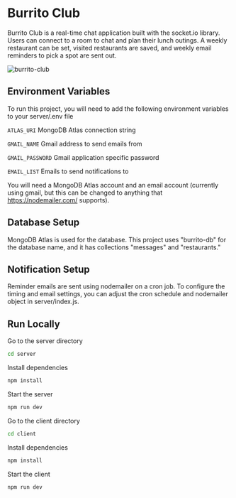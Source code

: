 # Burrito Club
Burrito Club is a real-time chat application built with the socket.io library. Users can connect to a room to chat and plan their lunch outings. A weekly restaurant can be set, visited restaurants are saved, and weekly email reminders to pick a spot are sent out.

![burrito-club](https://github.com/user-attachments/assets/10546985-c1a7-4d63-bf90-bb3e9e395fd3)

## Environment Variables
To run this project, you will need to add the following environment variables to your server/.env file

`ATLAS_URI` MongoDB Atlas connection string

`GMAIL_NAME` Gmail address to send emails from

`GMAIL_PASSWORD` Gmail application specific password

`EMAIL_LIST` Emails to send notifications to


You will need a MongoDB Atlas account and an email account (currently using gmail, but this can be changed to anything that https://nodemailer.com/ supports).

## Database Setup
MongoDB Atlas is used for the database. This project uses "burrito-db" for the database name, and it has collections "messages" and "restaurants."

## Notification Setup
Reminder emails are sent using nodemailer on a cron job. To configure the timing and email settings, you can adjust the cron schedule and nodemailer object in server/index.js.

## Run Locally
Go to the server directory

```bash
cd server
```

Install dependencies

```bash
npm install
```

Start the server

```bash
npm run dev
```

Go to the client directory

```bash
cd client
```

Install dependencies

```bash
npm install
```

Start the client

```bash
npm run dev
```
